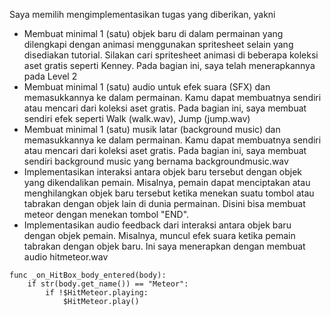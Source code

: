 Saya memilih mengimplementasikan tugas yang diberikan, yakni

- Membuat minimal 1 (satu) objek baru di dalam permainan yang dilengkapi dengan animasi menggunakan spritesheet selain yang disediakan tutorial. Silakan cari spritesheet animasi di beberapa koleksi aset gratis seperti Kenney.
Pada bagian ini, saya telah menerapkannya pada Level 2
- Membuat minimal 1 (satu) audio untuk efek suara (SFX) dan memasukkannya ke dalam permainan. Kamu dapat membuatnya sendiri atau mencari dari koleksi aset gratis.
Pada bagian ini, saya membuat sendiri efek seperti Walk (walk.wav), Jump (jump.wav)
- Membuat minimal 1 (satu) musik latar (background music) dan memasukkannya ke dalam permainan. Kamu dapat membuatnya sendiri atau mencari dari koleksi aset gratis.
Pada bagian ini, saya membuat sendiri background music yang bernama backgroundmusic.wav
- Implementasikan interaksi antara objek baru tersebut dengan objek yang dikendalikan pemain. Misalnya, pemain dapat menciptakan atau menghilangkan objek baru tersebut ketika menekan suatu tombol atau tabrakan dengan objek lain di dunia permainan.
Disini bisa membuat meteor dengan menekan tombol "END". 
- Implementasikan audio feedback dari interaksi antara objek baru dengan objek pemain. Misalnya, muncul efek suara ketika pemain tabrakan dengan objek baru.
Ini saya menerapkan dengan membuat audio hitmeteor.wav 
```
func _on_HitBox_body_entered(body):
	if str(body.get_name()) == "Meteor":
		if !$HitMeteor.playing:
			$HitMeteor.play()
```